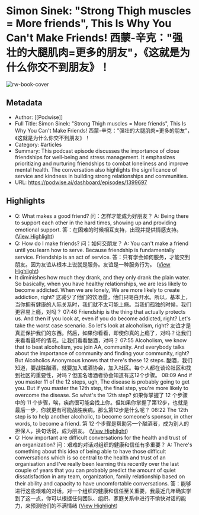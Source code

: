 # Simon Sinek: "Strong Thigh muscles = More friends", This Is Why You Can't Make Friends! 西蒙-辛克："强壮的大腿肌肉=更多的朋友"，《这就是为什么你交不到朋友》！

![rw-book-cover](https://readwise-assets.s3.amazonaws.com/media/uploaded_book_covers/profile_101759/card_UiDdvTG)

## Metadata
- Author: [[Podwise]]
- Full Title: Simon Sinek: "Strong Thigh muscles = More friends", This Is Why You Can't Make Friends! 西蒙-辛克："强壮的大腿肌肉=更多的朋友"，《这就是为什么你交不到朋友》！
- Category: #articles
- Summary: This podcast episode discusses the importance of close friendships for well-being and stress management. It emphasizes prioritizing and nurturing friendships to combat loneliness and improve mental health. The conversation also highlights the significance of service and kindness in building strong relationships and communities.
- URL: https://podwise.ai/dashboard/episodes/1399697

## Highlights
- Q: What makes a good friend? 
  问：怎样才能成为好朋友？
  A: Being there to support each other in the hard times, showing up and providing emotional support. 
  答：在困难的时候相互支持，出现并提供情感支持。 ([View Highlight](https://read.readwise.io/read/01j0jmqks2tsrt8xxbg3kdpg5a))
- Q: How do I make friends? 
  问：如何交朋友？
  A: You can't make a friend until you learn how to serve. Because friendship is fundamentally service. Friendship is an act of service. 
  答：只有学会如何服务，才能交到朋友。因为友谊从根本上说就是服务。友谊是一种服务行为。 ([View Highlight](https://read.readwise.io/read/01j0jnd50qsdy3qdrsz0jfrdz9))
- It diminishes how much they drank, and they only drank the plain water. So basically, when you have healthy relationships, we are less likely to become addicted. When we are lonely, We are more likely to create addiction, right? 
  这减少了他们的饮酒量，他们只喝白开水。所以，基本上，当你拥有健康的人际关系时，我们就不太可能上瘾。当我们孤独的时候，我们更容易上瘾，对吗？
  07:46
  Friendship is the thing that actually protects us. And then if you look at, even if you do become addicted, right? Let's take the worst case scenario. So let's look at alcoholism, right? 
  友谊才是真正保护我们的东西。然后，如果你看看，即使你真的上瘾了，对吗？让我们来看看最坏的情况。让我们看看酗酒，对吗？
  07:55
  Alcoholism, we know that to beat alcoholism, you join AA, community. And everybody talks about the importance of community and finding your community, right? But Alcoholics Anonymous knows that there's these 12 steps. 
  酗酒，我们知道，要战胜酗酒，就要加入戒酒协会，加入社区。每个人都在谈论社区和找到社区的重要性，对吗？但匿名嗜酒者协会知道有这12个步骤。
  08:09
  And if you master 11 of the 12 steps, ugh, The disease is probably going to get you. But if you master the 12th step, the final step, you're more likely to overcome the disease. So what's the 12th step? 
  如果你掌握了 12 个步骤中的 11 个步骤，唉，疾病很可能会找上你。但如果你掌握了第12步，也就是最后一步，你就更有可能战胜疾病。那么第12步是什么呢？
  08:22
  The 12th step is to help another alcoholic, to become someone's sponsor, in other words, to become a friend. 
  第 12 个步骤是帮助另一个酗酒者，成为别人的担保人，换句话说，成为朋友。 ([View Highlight](https://read.readwise.io/read/01j0jp3wahx5q4qcweswexyzcd))
- Q: How important are difficult conversations for the health and trust of an organization? 
  问：艰难的对话对组织的健康和信任有多重要？
  A: There's something about this idea of being able to have those difficult conversations which is so central to the health and trust of an organisation and I've really been learning this recently over the last couple of years that you can probably predict the amount of quiet dissatisfaction in any team, organization, family relationship based on their ability and capacity to have uncomfortable conversations. 
  答：能够进行这些艰难的对话，对一个组织的健康和信任至关重要，我最近几年确实学到了这一点，你可以根据任何团队、组织、家庭关系中进行不愉快对话的能力，来预测他们的不满情绪 ([View Highlight](https://read.readwise.io/read/01j0jnmzqmn5m7pbqj2k03f02k))
